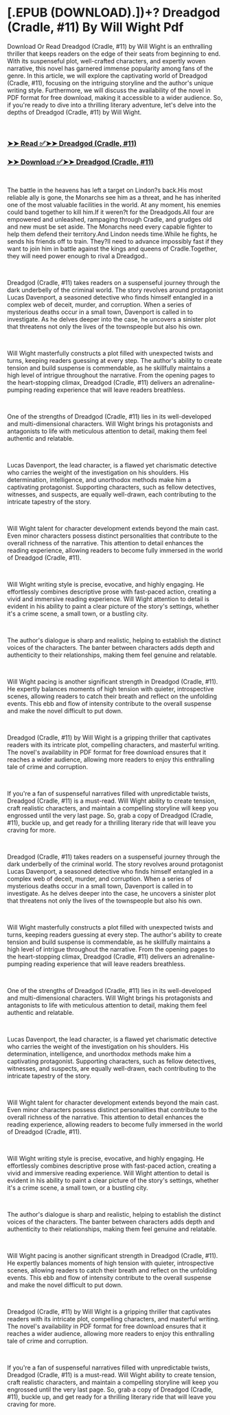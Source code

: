 # [.EPUB (DOWNLOAD).])+? Dreadgod (Cradle, #11) By Will Wight Pdf

<p>Download Or Read Dreadgod (Cradle, #11) by Will Wight is an enthralling thriller that keeps readers on the edge of their seats from beginning to end. With its suspenseful plot, well-crafted characters, and expertly woven narrative, this novel has garnered immense popularity among fans of the genre. In this article, we will explore the captivating world of Dreadgod (Cradle, #11), focusing on the intriguing storyline and the author's unique writing style. Furthermore, we will discuss the availability of the novel in PDF format for free download, making it accessible to a wider audience. So, if you're ready to dive into a thrilling literary adventure, let's delve into the depths of Dreadgod (Cradle, #11) by Will Wight.</p>
<p>&nbsp;</p>

### [➤➤ Read ✅➤➤ Dreadgod (Cradle, #11)](https://realpdfbooksdrive.blogspot.com/id/59515764)

### [➤➤ Download ✅➤➤ Dreadgod (Cradle, #11)](https://realpdfbooksdrive.blogspot.com/id/59515764)

<p>&nbsp;</p>
<p>The battle in the heavens has left a target on Lindon?s back.His most reliable ally is gone, the Monarchs see him as a threat, and he has inherited one of the most valuable facilities in the world. At any moment, his enemies could band together to kill him.If it weren?t for the Dreadgods.All four are empowered and unleashed, rampaging through Cradle, and grudges old and new must be set aside. The Monarchs need every capable fighter to help them defend their territory.And Lindon needs time.While he fights, he sends his friends off to train. They?ll need to advance impossibly fast if they want to join him in battle against the kings and queens of Cradle.Together, they will need power enough to rival a Dreadgod..</p>
<p>&nbsp;</p>
<p>Dreadgod (Cradle, #11) takes readers on a suspenseful journey through the dark underbelly of the criminal world. The story revolves around protagonist Lucas Davenport, a seasoned detective who finds himself entangled in a complex web of deceit, murder, and corruption. When a series of mysterious deaths occur in a small town, Davenport is called in to investigate. As he delves deeper into the case, he uncovers a sinister plot that threatens not only the lives of the townspeople but also his own.</p>
<p>&nbsp;</p>
<p>Will Wight masterfully constructs a plot filled with unexpected twists and turns, keeping readers guessing at every step. The author's ability to create tension and build suspense is commendable, as he skillfully maintains a high level of intrigue throughout the narrative. From the opening pages to the heart-stopping climax, Dreadgod (Cradle, #11) delivers an adrenaline-pumping reading experience that will leave readers breathless.</p>
<p>&nbsp;</p>
<p>One of the strengths of Dreadgod (Cradle, #11) lies in its well-developed and multi-dimensional characters. Will Wight brings his protagonists and antagonists to life with meticulous attention to detail, making them feel authentic and relatable.</p>
<p>&nbsp;</p>
<p>Lucas Davenport, the lead character, is a flawed yet charismatic detective who carries the weight of the investigation on his shoulders. His determination, intelligence, and unorthodox methods make him a captivating protagonist. Supporting characters, such as fellow detectives, witnesses, and suspects, are equally well-drawn, each contributing to the intricate tapestry of the story.</p>
<p>&nbsp;</p>
<p>Will Wight talent for character development extends beyond the main cast. Even minor characters possess distinct personalities that contribute to the overall richness of the narrative. This attention to detail enhances the reading experience, allowing readers to become fully immersed in the world of Dreadgod (Cradle, #11).</p>
<p>&nbsp;</p>
<p>Will Wight writing style is precise, evocative, and highly engaging. He effortlessly combines descriptive prose with fast-paced action, creating a vivid and immersive reading experience. Will Wight attention to detail is evident in his ability to paint a clear picture of the story's settings, whether it's a crime scene, a small town, or a bustling city.</p>
<p>&nbsp;</p>
<p>The author's dialogue is sharp and realistic, helping to establish the distinct voices of the characters. The banter between characters adds depth and authenticity to their relationships, making them feel genuine and relatable.</p>
<p>&nbsp;</p>
<p>Will Wight pacing is another significant strength in Dreadgod (Cradle, #11). He expertly balances moments of high tension with quieter, introspective scenes, allowing readers to catch their breath and reflect on the unfolding events. This ebb and flow of intensity contribute to the overall suspense and make the novel difficult to put down.</p>
<p>&nbsp;</p>
<p>Dreadgod (Cradle, #11) by Will Wight is a gripping thriller that captivates readers with its intricate plot, compelling characters, and masterful writing. The novel's availability in PDF format for free download ensures that it reaches a wider audience, allowing more readers to enjoy this enthralling tale of crime and corruption.</p>
<p>&nbsp;</p>
<p>If you're a fan of suspenseful narratives filled with unpredictable twists, Dreadgod (Cradle, #11) is a must-read. Will Wight ability to create tension, craft realistic characters, and maintain a compelling storyline will keep you engrossed until the very last page. So, grab a copy of Dreadgod (Cradle, #11), buckle up, and get ready for a thrilling literary ride that will leave you craving for more.</p>
<p>&nbsp;</p>
<p>Dreadgod (Cradle, #11) takes readers on a suspenseful journey through the dark underbelly of the criminal world. The story revolves around protagonist Lucas Davenport, a seasoned detective who finds himself entangled in a complex web of deceit, murder, and corruption. When a series of mysterious deaths occur in a small town, Davenport is called in to investigate. As he delves deeper into the case, he uncovers a sinister plot that threatens not only the lives of the townspeople but also his own.</p>
<p>&nbsp;</p>
<p>Will Wight masterfully constructs a plot filled with unexpected twists and turns, keeping readers guessing at every step. The author's ability to create tension and build suspense is commendable, as he skillfully maintains a high level of intrigue throughout the narrative. From the opening pages to the heart-stopping climax, Dreadgod (Cradle, #11) delivers an adrenaline-pumping reading experience that will leave readers breathless.</p>
<p>&nbsp;</p>
<p>One of the strengths of Dreadgod (Cradle, #11) lies in its well-developed and multi-dimensional characters. Will Wight brings his protagonists and antagonists to life with meticulous attention to detail, making them feel authentic and relatable.</p>
<p>&nbsp;</p>
<p>Lucas Davenport, the lead character, is a flawed yet charismatic detective who carries the weight of the investigation on his shoulders. His determination, intelligence, and unorthodox methods make him a captivating protagonist. Supporting characters, such as fellow detectives, witnesses, and suspects, are equally well-drawn, each contributing to the intricate tapestry of the story.</p>
<p>&nbsp;</p>
<p>Will Wight talent for character development extends beyond the main cast. Even minor characters possess distinct personalities that contribute to the overall richness of the narrative. This attention to detail enhances the reading experience, allowing readers to become fully immersed in the world of Dreadgod (Cradle, #11).</p>
<p>&nbsp;</p>
<p>Will Wight writing style is precise, evocative, and highly engaging. He effortlessly combines descriptive prose with fast-paced action, creating a vivid and immersive reading experience. Will Wight attention to detail is evident in his ability to paint a clear picture of the story's settings, whether it's a crime scene, a small town, or a bustling city.</p>
<p>&nbsp;</p>
<p>The author's dialogue is sharp and realistic, helping to establish the distinct voices of the characters. The banter between characters adds depth and authenticity to their relationships, making them feel genuine and relatable.</p>
<p>&nbsp;</p>
<p>Will Wight pacing is another significant strength in Dreadgod (Cradle, #11). He expertly balances moments of high tension with quieter, introspective scenes, allowing readers to catch their breath and reflect on the unfolding events. This ebb and flow of intensity contribute to the overall suspense and make the novel difficult to put down.</p>
<p>&nbsp;</p>
<p>Dreadgod (Cradle, #11) by Will Wight is a gripping thriller that captivates readers with its intricate plot, compelling characters, and masterful writing. The novel's availability in PDF format for free download ensures that it reaches a wider audience, allowing more readers to enjoy this enthralling tale of crime and corruption.</p>
<p>&nbsp;</p>
<p>If you're a fan of suspenseful narratives filled with unpredictable twists, Dreadgod (Cradle, #11) is a must-read. Will Wight ability to create tension, craft realistic characters, and maintain a compelling storyline will keep you engrossed until the very last page. So, grab a copy of Dreadgod (Cradle, #11), buckle up, and get ready for a thrilling literary ride that will leave you craving for more.</p>
<p>&nbsp;</p>
